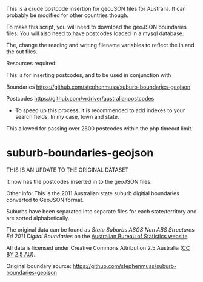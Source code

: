 This is a crude postcode insertion for geoJSON files for Australia. 
It can probably be modified for other countries though.

To make this script, you will need to download the geoJSON boundaries files.
You will also need to have postcodes loaded in a mysql database.

The, change the reading and writing filename variables to reflect the in and the out files.


Resources required:

This is for inserting postcodes, and to be used in conjunction with 

Boundaries
https://github.com/stephenmuss/suburb-boundaries-geojson

Postcodes
https://github.com/vrdriver/australianpostcodes


* To speed up this process, it is recommended to add indexes to your search fields.
In my case, town and state.

This allowed for passing over 2600 postcodes within the php timeout limit.
	


# suburb-boundaries-geojson
THIS IS AN UPDATE TO THE ORIGINAL DATASET 

It now has the postcodes inserted in to the geoJSON files.

Other info:
This is the 2011 Australian state suburb digitial boundaries converted to GeoJSON format.

Suburbs have been separated into separate files for each state/territory and are sorted alphabetically.

The original data can be found as _State Suburbs ASGS Non ABS Structures Ed 2011 Digital Boundaries_
on the [Australian Bureau of Statistics website](http://www.abs.gov.au/AUSSTATS/abs@.nsf/DetailsPage/1270.0.55.003July%202011?OpenDocument).

All data is licensed under Creative Commons Attribution 2.5 Australia ([CC BY 2.5 AU](http://creativecommons.org/licenses/by/2.5/au/)).


Original boundary source: https://github.com/stephenmuss/suburb-boundaries-geojson